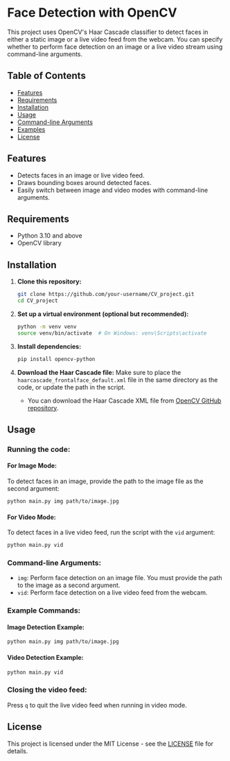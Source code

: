 
# Face Detection with OpenCV

This project uses OpenCV's Haar Cascade classifier to detect faces in either a static image or a live video feed from the webcam. You can specify whether to perform face detection on an image or a live video stream using command-line arguments.

## Table of Contents
- [Features](#features)
- [Requirements](#requirements)
- [Installation](#installation)
- [Usage](#usage)
- [Command-line Arguments](#command-line-arguments)
- [Examples](#examples)
- [License](#license)

## Features
- Detects faces in an image or live video feed.
- Draws bounding boxes around detected faces.
- Easily switch between image and video modes with command-line arguments.

## Requirements
- Python 3.10 and above
- OpenCV library

## Installation
1. **Clone this repository:**
   ```bash
   git clone https://github.com/your-username/CV_project.git
   cd CV_project
   ```

2. **Set up a virtual environment (optional but recommended):**
   ```bash
   python -m venv venv
   source venv/bin/activate  # On Windows: venv\Scripts\activate
   ```

3. **Install dependencies:**
   ```bash
   pip install opencv-python
   ```

4. **Download the Haar Cascade file:**
   Make sure to place the `haarcascade_frontalface_default.xml` file in the same directory as the code, or update the path in the script.

   - You can download the Haar Cascade XML file from [OpenCV GitHub repository](https://github.com/opencv/opencv/tree/master/data/haarcascades).

## Usage

### Running the code:

#### For Image Mode:
To detect faces in an image, provide the path to the image file as the second argument:
```bash
python main.py img path/to/image.jpg
```

#### For Video Mode:
To detect faces in a live video feed, run the script with the `vid` argument:
```bash
python main.py vid
```

### Command-line Arguments:
- `img`: Perform face detection on an image file. You must provide the path to the image as a second argument.
- `vid`: Perform face detection on a live video feed from the webcam.

### Example Commands:

#### Image Detection Example:
```bash
python main.py img path/to/image.jpg
```

#### Video Detection Example:
```bash
python main.py vid
```

### Closing the video feed:
Press `q` to quit the live video feed when running in video mode.

## License
This project is licensed under the MIT License - see the [LICENSE](LICENSE) file for details.
